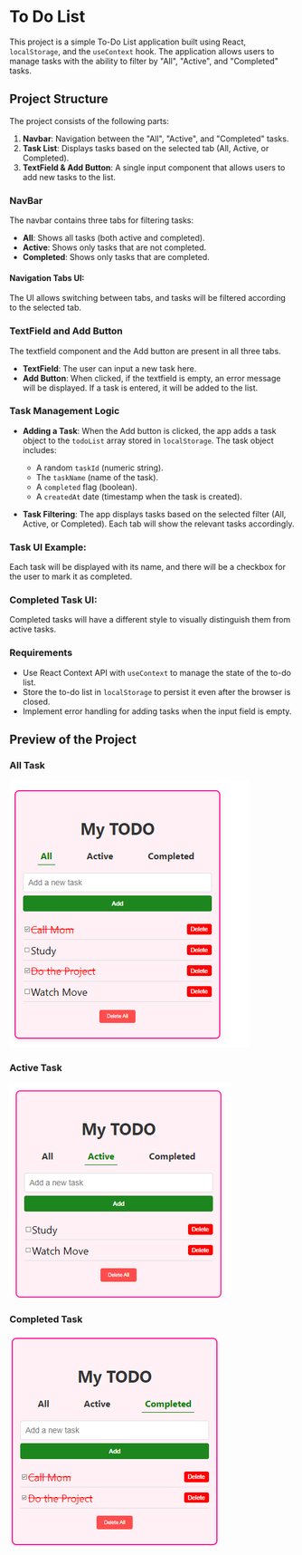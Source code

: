 # To Do List

This project is a simple To-Do List application built using React, `localStorage`, and the `useContext` hook. The application allows users to manage tasks with the ability to filter by "All", "Active", and "Completed" tasks.

## Project Structure

The project consists of the following parts:

1. **Navbar**: Navigation between the "All", "Active", and "Completed" tasks.
2. **Task List**: Displays tasks based on the selected tab (All, Active, or Completed).
3. **TextField & Add Button**: A single input component that allows users to add new tasks to the list.

### NavBar

The navbar contains three tabs for filtering tasks:

- **All**: Shows all tasks (both active and completed).
- **Active**: Shows only tasks that are not completed.
- **Completed**: Shows only tasks that are completed.

#### Navigation Tabs UI:
The UI allows switching between tabs, and tasks will be filtered according to the selected tab.

### TextField and Add Button

The textfield component and the Add button are present in all three tabs.

- **TextField**: The user can input a new task here.
- **Add Button**: When clicked, if the textfield is empty, an error message will be displayed. If a task is entered, it will be added to the list.

### Task Management Logic

- **Adding a Task**: When the Add button is clicked, the app adds a task object to the `todoList` array stored in `localStorage`. The task object includes:
  - A random `taskId` (numeric string).
  - The `taskName` (name of the task).
  - A `completed` flag (boolean).
  - A `createdAt` date (timestamp when the task is created).
  
- **Task Filtering**: The app displays tasks based on the selected filter (All, Active, or Completed). Each tab will show the relevant tasks accordingly.

### Task UI Example:

Each task will be displayed with its name, and there will be a checkbox for the user to mark it as completed.

### Completed Task UI:

Completed tasks will have a different style to visually distinguish them from active tasks.

### Requirements

- Use React Context API with `useContext` to manage the state of the to-do list.
- Store the to-do list in `localStorage` to persist it even after the browser is closed.
- Implement error handling for adding tasks when the input field is empty.
## Preview of the Project 

### All Task
![All Task](public/assets/All.png)

### Active Task
![Active Task](public/assets/Active.png)

### Completed Task
![Stats Popup](public/assets/completed.png)
